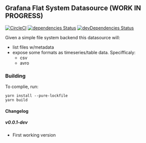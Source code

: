 ## Grafana Flat System Datasource (WORK IN PROGRESS)

[![CircleCI](https://circleci.com/gh/ryantxu/file-system-datasource/tree/master.svg?style=svg)](https://circleci.com/gh/ryantxu/file-system-datasource/tree/master)
[![dependencies Status](https://david-dm.org/ryantxu/file-system-datasource/status.svg)](https://david-dm.org/ryantxu/file-system-datasource)
[![devDependencies Status](https://david-dm.org/ryantxu/file-system-datasource/dev-status.svg)](https://david-dm.org/ryantxu/file-system-datasource?type=dev)

Given a simple file system backend this datasource will:
 * list files w/metadata
 * expose some formats as timeseries/table data. Specifficaly:
    * csv
    * avro


### Building

To complie, run:

```
yarn install --pure-lockfile
yarn build
```

#### Changelog

##### v0.0.1-dev

* First working version
